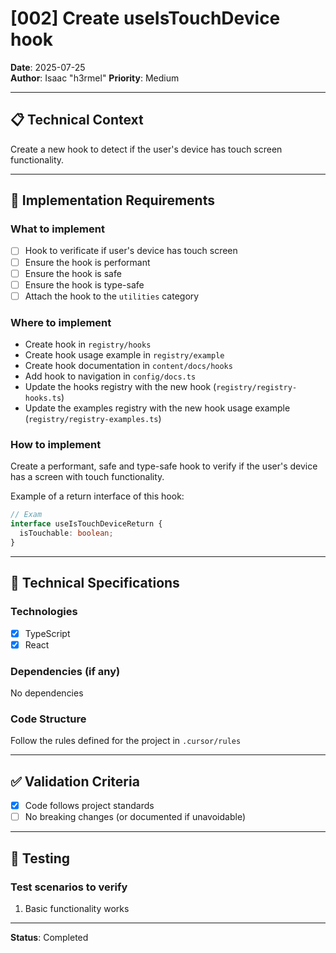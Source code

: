 # [002] Create useIsTouchDevice hook

**Date**: 2025-07-25  
**Author**: Isaac "h3rmel"
**Priority**: Medium

---

## 📋 Technical Context

Create a new hook to detect if the user's device has touch screen functionality.

---

## 🎯 Implementation Requirements

### What to implement

- [ ] Hook to verificate if user's device has touch screen
- [ ] Ensure the hook is performant
- [ ] Ensure the hook is safe
- [ ] Ensure the hook is type-safe
- [ ] Attach the hook to the `utilities` category

### Where to implement

- Create hook in `registry/hooks`
- Create hook usage example in `registry/example`
- Create hook documentation in `content/docs/hooks`
- Add hook to navigation in `config/docs.ts`
- Update the hooks registry with the new hook (`registry/registry-hooks.ts`)
- Update the examples registry with the new hook usage example (`registry/registry-examples.ts`)

### How to implement

Create a performant, safe and type-safe hook to verify if the user's device has a screen with touch functionality.

Example of a return interface of this hook:

```typescript
// Exam
interface useIsTouchDeviceReturn {
  isTouchable: boolean;
}
```

---

## 🔧 Technical Specifications

### Technologies

- [x] TypeScript
- [x] React

### Dependencies (if any)

No dependencies

### Code Structure

Follow the rules defined for the project in `.cursor/rules`

---

## ✅ Validation Criteria

- [x] Code follows project standards
- [ ] No breaking changes (or documented if unavoidable)

---

## 🧪 Testing

### Test scenarios to verify

1. Basic functionality works

---

**Status**: Completed
